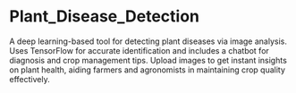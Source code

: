 # Plant_Disease_Detection
A deep learning-based tool for detecting plant diseases via image analysis. Uses TensorFlow for accurate identification and includes a chatbot for diagnosis and crop management tips. Upload images to get instant insights on plant health, aiding farmers and agronomists in maintaining crop quality effectively.
